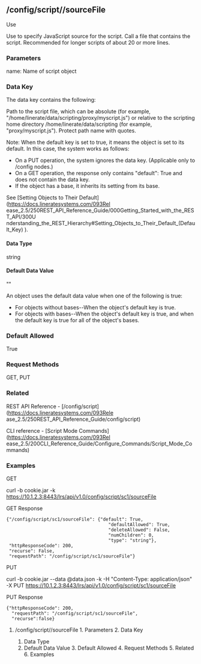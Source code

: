 ## /config/script/<name>/sourceFile

Use

Use to specify JavaScript source for the script. Call a file that contains the
script. Recommended for longer scripts of about 20 or more lines.

### Parameters

name: Name of script object

### Data Key

The data key contains the following:

Path to the script file, which can be absolute (for example,
"/home/linerate/data/scripting/proxy/myscript.js") or relative to the
scripting home directory /home/linerate/data/scripting (for example,
"proxy/myscript.js"). Protect path name with quotes.

Note: When the default key is set to true, it means the object is set to its
default. In this case, the system works as follows:

  * On a PUT operation, the system ignores the data key. (Applicable only to /config nodes.)
  * On a GET operation, the response only contains "default": True and does not contain the data key.
  * If the object has a base, it inherits its setting from its base.

See [Setting Objects to Their Default](https://docs.lineratesystems.com/093Rel
ease_2.5/250REST_API_Reference_Guide/000Getting_Started_with_the_REST_API/300U
nderstanding_the_REST_Hierarchy#Setting_Objects_to_Their_Default_(Default_Key)
).

#### Data Type

string

#### Default Data Value

""

An object uses the default data value when one of the following is true:

  * For objects without bases--When the object's default key is true.
  * For objects with bases--When the object's default key is true, and when the default key is true for all of the object's bases.

### Default Allowed

True

### Request Methods

GET, PUT

### Related

REST API Reference - [/config/script](https://docs.lineratesystems.com/093Rele
ase_2.5/250REST_API_Reference_Guide/config/script)

CLI reference - [Script Mode Commands](https://docs.lineratesystems.com/093Rel
ease_2.5/200CLI_Reference_Guide/Configure_Commands/Script_Mode_Commands)

### Examples

GET

curl -b cookie.jar -k
https://10.1.2.3:8443/lrs/api/v1.0/config/script/sc1/sourceFile

GET Response

    
    {"/config/script/sc1/sourceFile": {"default": True,
                                          "defaultAllowed": True,
                                          "deleteAllowed": False,
                                          "numChildren": 0,
                                          "type": "string"},
     "httpResponseCode": 200,
     "recurse": False,
     "requestPath": "/config/script/sc1/sourceFile"}
    

PUT

curl -b cookie.jar --data @data.json -k -H "Content-Type: application/json" -X
PUT https://10.1.2.3:8443/lrs/api/v1.0/config/script/sc1/sourceFile

PUT Response

    
    {"httpResponseCode": 200,
      "requestPath": "/config/script/sc1/sourceFile",
      "recurse":false}

  1. /config/script/<name>/sourceFile
    1. Parameters
    2. Data Key
      1. Data Type
      2. Default Data Value
    3. Default Allowed
    4. Request Methods
    5. Related
    6. Examples

